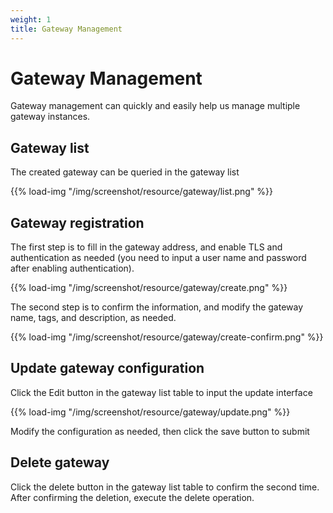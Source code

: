 ```yaml
---
weight: 1
title: Gateway Management
---
```


# Gateway Management

Gateway management can quickly and easily help us manage multiple gateway instances.

## Gateway list

The created gateway can be queried in the gateway list

{{% load-img "/img/screenshot/resource/gateway/list.png" %}}

## Gateway registration

The first step is to fill in the gateway address, and enable TLS and authentication as needed (you need to input a user name and password after enabling authentication).

{{% load-img "/img/screenshot/resource/gateway/create.png" %}}

The second step is to confirm the information, and modify the gateway name, tags, and description, as needed.

{{% load-img "/img/screenshot/resource/gateway/create-confirm.png" %}}

## Update gateway configuration

Click the Edit button in the gateway list table to input the update interface

{{% load-img "/img/screenshot/resource/gateway/update.png" %}}

Modify the configuration as needed, then click the save button to submit

## Delete gateway

Click the delete button in the gateway list table to confirm the second time. After confirming the deletion, execute the delete operation.
